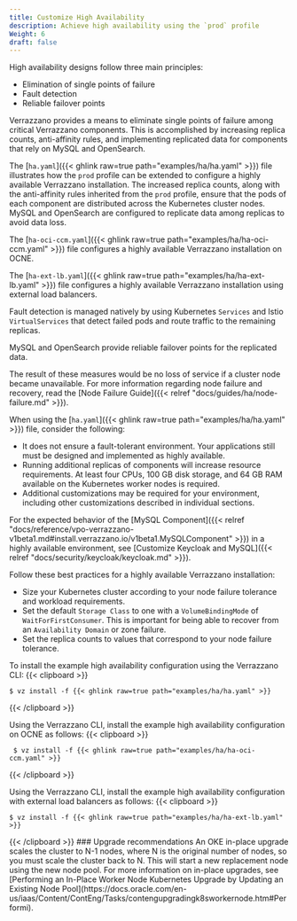 ```yaml
---
title: Customize High Availability
description: Achieve high availability using the `prod` profile
Weight: 6
draft: false
---
```


High availability designs follow three main principles:
* Elimination of single points of failure
* Fault detection
* Reliable failover points

Verrazzano provides a means to eliminate single points of failure among critical Verrazzano components. This is accomplished by increasing replica counts, anti-affinity rules, and implementing replicated data for components that rely on MySQL and OpenSearch.

The [`ha.yaml`]({{< ghlink raw=true path="examples/ha/ha.yaml" >}}) file illustrates how the `prod` profile can be extended to configure a highly available Verrazzano installation. The increased replica counts, along with the anti-affinity rules inherited from the `prod` profile, ensure that the pods of each component are distributed across the Kubernetes cluster nodes.
MySQL and OpenSearch are configured to replicate data among replicas to avoid data loss.

The [`ha-oci-ccm.yaml`]({{< ghlink raw=true path="examples/ha/ha-oci-ccm.yaml" >}}) file configures a highly available Verrazzano installation on OCNE.

The [`ha-ext-lb.yaml`]({{< ghlink raw=true path="examples/ha/ha-ext-lb.yaml" >}}) file configures a highly available Verrazzano installation using external load balancers.


Fault detection is managed natively by using Kubernetes `Services` and Istio `VirtualServices` that detect failed pods and route traffic to the remaining replicas.

MySQL and OpenSearch provide reliable failover points for the replicated data.

The result of these measures would be no loss of service if a cluster node became unavailable. For more information regarding node failure and recovery, read the [Node Failure Guide]({{< relref "docs/guides/ha/node-failure.md" >}}).

When using the [`ha.yaml`]({{< ghlink raw=true path="examples/ha/ha.yaml" >}}) file, consider the following:

* It does not ensure a fault-tolerant environment. Your applications still must be designed and implemented as highly available.
* Running additional replicas of components will increase resource requirements. At least four CPUs, 100 GB disk storage, and 64 GB RAM available on the Kubernetes worker nodes is required.
* Additional customizations may be required for your environment, including other customizations described in individual sections.

For the expected behavior of the [MySQL Component]({{< relref "docs/reference/vpo-verrazzano-v1beta1.md#install.verrazzano.io/v1beta1.MySQLComponent" >}}) in a highly available environment, see [Customize Keycloak and MySQL]({{< relref "docs/security/keycloak/keycloak.md" >}}).

Follow these best practices for a highly available Verrazzano installation:
* Size your Kubernetes cluster according to your node failure tolerance and workload requirements.
* Set the default `Storage Class` to one with a `VolumeBindingMode` of `WaitForFirstConsumer`. This is important for being able to recover from an `Availability Domain` or zone failure.
* Set the replica counts to values that correspond to your node failure tolerance.


To install the example high availability configuration using the Verrazzano CLI:
{{< clipboard >}}
<div class="highlight">

   ```
   $ vz install -f {{< ghlink raw=true path="examples/ha/ha.yaml" >}}
   ```

</div>
{{< /clipboard >}}

Using the Verrazzano CLI, install the example high availability configuration on OCNE as follows:
{{< clipboard >}}
<div class="highlight">

   ```
    $ vz install -f {{< ghlink raw=true path="examples/ha/ha-oci-ccm.yaml" >}}
   ```

</div>
{{< /clipboard >}}

Using the Verrazzano CLI, install the example high availability configuration with external load balancers as follows:
{{< clipboard >}}
<div class="highlight">

   ```
   $ vz install -f {{< ghlink raw=true path="examples/ha/ha-ext-lb.yaml" >}}
   ```

</div>
{{< /clipboard >}}
### Upgrade recommendations
An OKE in-place upgrade scales the cluster to N-1 nodes, where N is the original number of nodes, so you must scale the cluster back to N.
This will start a new replacement node using the new node pool.
For more information on in-place upgrades, see [Performing an In-Place Worker Node Kubernetes Upgrade by Updating an Existing Node Pool](https://docs.oracle.com/en-us/iaas/Content/ContEng/Tasks/contengupgradingk8sworkernode.htm#Performi).
